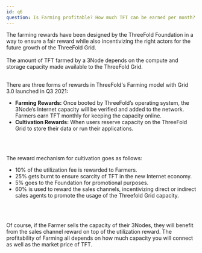 ```yaml
---
id: q6
question: Is Farming profitable? How much TFT can be earned per month?
---
```


The farming rewards have been designed by the ThreeFold Foundation in a way to ensure a fair reward while also incentivizing the right actors for the future growth of the ThreeFold Grid. 
<br/>
<br/>
The amount of TFT farmed by a 3Node depends on the compute and storage capacity made available to the ThreeFold Grid.
<br/>
<br/>

There are three forms of rewards in ThreeFold's Farming model with Grid 3.0 launched in Q3 2021:
* **Farming Rewards:** Once booted by ThreeFold’s operating system, the 3Node’s Internet capacity will be verified and added to the network. Farmers earn TFT monthly for keeping the capacity online.
* **Cultivation Rewards:** When users reserve capacity on the ThreeFold Grid to store their data or run their applications. 
<br/>
<br/>

The reward mechanism for cultivation goes as follows:
- 10% of the utilization fee is rewarded to Farmers. 
- 25% gets burnt to ensure scarcity of TFT in the new Internet economy.
- 5% goes to the Foundation for promotional purposes.
- 60% is used to reward the sales channels, incentivizing direct or indirect sales agents to promote the usage of the Threefold Grid capacity. 
<br/>
<br/>

Of course, if the Farmer sells the capacity of their 3Nodes, they will benefit from the sales channel reward on top of the utilization reward.
The profitability of Farming all depends on how much capacity you will connect as well as the market price of TFT. 

